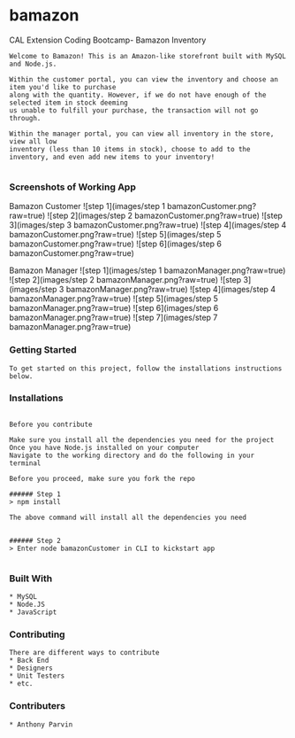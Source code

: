 # bamazon
CAL Extension Coding Bootcamp- Bamazon Inventory

 ```
Welcome to Bamazon! This is an Amazon-like storefront built with MySQL and Node.js. 

Within the customer portal, you can view the inventory and choose an item you'd like to purchase
along with the quantity. However, if we do not have enough of the selected item in stock deeming 
us unable to fulfill your purchase, the transaction will not go through.

Within the manager portal, you can view all inventory in the store, view all low
inventory (less than 10 items in stock), choose to add to the inventory, and even add new items to your inventory! 


 ```

### Screenshots of Working App

Bamazon Customer
![step 1](images/step 1 bamazonCustomer.png?raw=true)
![step 2](images/step 2 bamazonCustomer.png?raw=true)
![step 3](images/step 3 bamazonCustomer.png?raw=true)
![step 4](images/step 4 bamazonCustomer.png?raw=true)
![step 5](images/step 5 bamazonCustomer.png?raw=true)
![step 6](images/step 6 bamazonCustomer.png?raw=true)

Bamazon Manager
![step 1](images/step 1 bamazonManager.png?raw=true)
![step 2](images/step 2 bamazonManager.png?raw=true)
![step 3](images/step 3 bamazonManager.png?raw=true)
![step 4](images/step 4 bamazonManager.png?raw=true)
![step 5](images/step 5 bamazonManager.png?raw=true)
![step 6](images/step 6 bamazonManager.png?raw=true)
![step 7](images/step 7 bamazonManager.png?raw=true)


### Getting Started

```
To get started on this project, follow the installations instructions below.
```


### Installations
``` Installing

Before you contribute

Make sure you install all the dependencies you need for the project
Once you have Node.js installed on your computer
Navigate to the working directory and do the following in your terminal

Before you proceed, make sure you fork the repo

###### Step 1
> npm install

The above command will install all the dependencies you need


###### Step 2
> Enter node bamazonCustomer in CLI to kickstart app


```


### Built With

```
* MySQL
* Node.JS
* JavaScript

```

### Contributing

```
There are different ways to contribute
* Back End
* Designers
* Unit Testers
* etc.
```

### Contributers

```
* Anthony Parvin
```


